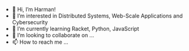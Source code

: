 - 👋 Hi, I’m Harman!
- 👀 I’m interested in Distributed Systems, Web-Scale Applications and Cybersecurity
- 🌱 I’m currently learning Racket, Python, JavaScript
- 💞️ I’m looking to collaborate on ...
- 📫 How to reach me ...

<!---
harmandsingh/harmandsingh is a ✨ special ✨ repository because its `README.md` (this file) appears on your GitHub profile.
You can click the Preview link to take a look at your changes.
--->
